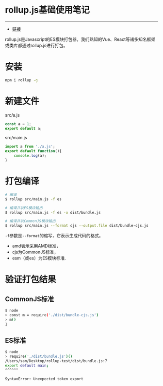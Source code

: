 #  rollup.js基础使用笔记

---

- [链接](https://www.imooc.com/article/262083)

rollup.js是Javascript的ES模块打包器，我们熟知的Vue、React等诸多知名框架或类库都通过rollup.js进行打包。

# 安装

```bash
npm i rollup -g
```

# 新建文件

src/a.js
```js
const a = 1;
export default a;
```

src/main.js
```js
import a from './a.js';
export default function(){
    console.log(a);
}
```

# 打包编译

```bash
# 编译
$ rollup src/main.js -f es

# 编译并以ES模块输出
$ rollup src/main.js -f es -o dist/bundle.js

# 编译并以CommonJS模块输出
$ rollup src/main.js --format cjs --output.file dist/bundle-cjs.js
```

`-f`参数是`--format`的缩写，它表示生成代码的格式。

- amd表示采用AMD标准，
- cjs为CommonJS标准，
- esm（或es）为ES模块标准.

# 验证打包结果

## CommonJS标准

```bash
$ node
> const m = require('./dist/bundle-cjs.js')
> m()
1 
```

## ES标准

```bash
$ node
> require('./dist/bundle.js')()
/Users/sam/Desktop/rollup-test/dist/bundle.js:7
export default main;
^^^^^^

SyntaxError: Unexpected token export
```